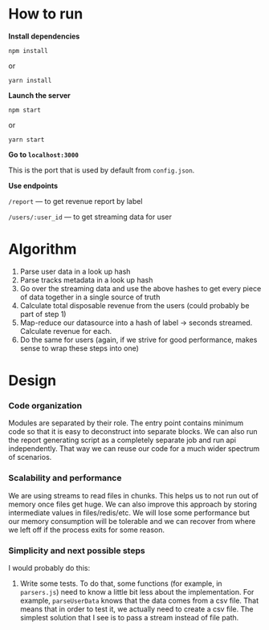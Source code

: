# How to run

**Install dependencies**
```
npm install
```
or 
```
yarn install
```

**Launch the server**

```
npm start
```
or
```
yarn start
```

**Go to `localhost:3000`**

This is the port that is used by default from `config.json`.

**Use endpoints**

`/report` — to get revenue report by label

`/users/:user_id` — to get streaming data for user

# Algorithm

1. Parse user data in a look up hash
2. Parse tracks metadata in a look up hash
3. Go over the streaming data and use the above hashes to get every piece of data together in a single source of truth
4. Calculate total disposable revenue from the users (could probably be part of step 1)
5. Map-reduce our datasource into a hash of label -> seconds streamed. Calculate revenue for each.
6. Do the same for users (again, if we strive for good performance, makes sense to wrap these steps into one)

# Design

### Code organization
Modules are separated by their role. The entry point contains minimum code so that it is easy to deconstruct into separate blocks.
We can also run the report generating script as a completely separate job and run api independently. That way we can reuse our code for a much wider spectrum of scenarios.

### Scalability and performance
We are using streams to read files in chunks. This helps us to not run out of memory once files get huge. We can also improve this approach by storing intermediate values in files/redis/etc. We will lose some performance but our memory consumption will be tolerable and we can recover from where we left off if the process exits for some reason.

### Simplicity and next possible steps

I would probably do this:
1. Write some tests. To do that, some functions (for example, in `parsers.js`) need to know a little bit less about the implementation. For example, `parseUserData` knows that the data comes from a csv file. That means that in order to test it, we actually need to create a csv file. The simplest solution that I see is to pass a stream instead of file path.